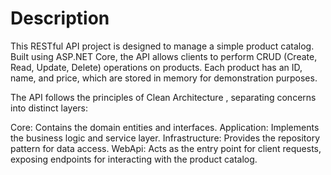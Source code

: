 # Description
This RESTful API project is designed to manage a simple product catalog. Built using ASP.NET Core, the API allows clients to perform CRUD (Create, Read, Update, Delete) operations on products. Each product has an ID, name, and price, which are stored in memory for demonstration purposes.

The API follows the principles of Clean Architecture  , separating concerns into distinct layers:

Core: Contains the domain entities and interfaces.
Application: Implements the business logic and service layer.
Infrastructure: Provides the repository pattern for data access.
WebApi: Acts as the entry point for client requests, exposing endpoints for interacting with the product catalog.
